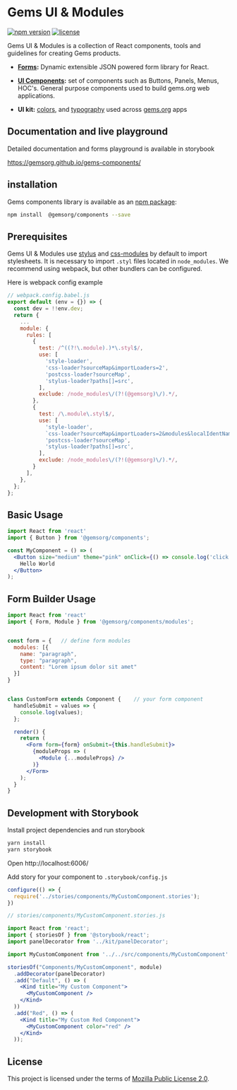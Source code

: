 # Gems UI & Modules
[![npm version](https://img.shields.io/npm/v/@gemsorg/components.svg?style=flat-square)](https://www.npmjs.com/package/@gemsorg/components)
[![license](https://img.shields.io/npm/l/@gemsorg/components.svg?style=flat-square)](https://www.npmjs.com/package/@gemsorg/components)

Gems UI & Modules is a collection of React components, tools and guidelines for creating Gems products.
* **[Forms](https://gemsorg.github.io/gems-components/?selectedKind=Form%20Builder&selectedStory=Readme&full=0&addons=0&stories=1&panelRight=0&addonPanel=storybook%2Factions%2Factions-panel):** Dynamic extensible JSON powered form library for React.

* **[UI Components](https://gemsorg.github.io/gems-components/?selectedKind=UI%20Components&selectedStory=Readme):** set of components such as Buttons, Panels, Menus, HOC's. General purpose components used to build gems.org web applications.


* **UI kit:** [colors](https://gemsorg.github.io/gems-components/?selectedKind=Gems%20UI&selectedStory=Colors), and [typography](https://gemsorg.github.io/gems-components/?selectedKind=Gems%20UI&selectedStory=Typography) used across [gems.org](https://gems.org) apps

## Documentation and live playground
Detailed documentation and forms playground is available in storybook

https://gemsorg.github.io/gems-components/

## installation

Gems components library is available as an [npm package](https://www.npmjs.com/package/@gemsorg/components):

```bash
npm install  @gemsorg/components --save
```

## Prerequisites

Gems UI & Modules use [stylus](http://stylus-lang.com/) and [css-modules](https://github.com/css-modules/css-modules) by default to import stylesheets.
It is necessary to import `.styl` files located in `node_modules`. We recommend using webpack, but other bundlers can be configured.

Here is webpack config example
```jsx
// webpack.config.babel.js
export default (env = {}) => {
  const dev = !!env.dev;
  return {
    ...
    module: {
      rules: [
        {
          test: /^((?!\.module).)*\.styl$/,
          use: [
            'style-loader',
            'css-loader?sourceMap&importLoaders=2',
            'postcss-loader?sourceMap',
            'stylus-loader?paths[]=src',
          ],
          exclude: /node_modules\/(?!(@gemsorg)\/).*/,
        },
        {
          test: /\.module\.styl$/,
          use: [
            'style-loader',
            `css-loader?sourceMap&importLoaders=2&modules&localIdentName=${dev ? '[local]__[path][name]__' : ''}[hash:base64:5]`,
            'postcss-loader?sourceMap',
            'stylus-loader?paths[]=src',
          ],
          exclude: /node_modules\/(?!(@gemsorg)\/).*/,
        }
      ],
    },
  };
};

```

## Basic Usage

```jsx
import React from 'react'
import { Button } from '@gemsorg/components';

const MyComponent = () => (
  <Button size="medium" theme="pink" onClick={() => console.log('click!')}>
    Hello World
  </Button>
);
```

## Form Builder Usage

```jsx
import React from 'react'
import { Form, Module } from '@gemsorg/components/modules';


const form = {   // define form modules
  modules: [{
    name: "paragraph",
    type: "paragraph",
    content: "Lorem ipsum dolor sit amet"
  }]
}


class CustomForm extends Component {    // your form component
  handleSubmit = values => {
    console.log(values);
  };

  render() {
    return (
      <Form form={form} onSubmit={this.handleSubmit}>
        {moduleProps => (
          <Module {...moduleProps} />
        )}
      </Form>
    );
  }
}
```

## Development with Storybook

Install project dependencies and run storybook
```bash
yarn install
yarn storybook
```
Open http://localhost:6006/

Add story for your component to  `.storybook/config.js`
```jsx
configure(() => {
  require('../stories/components/MyCustomComponent.stories');
})
```

```jsx
// stories/components/MyCustomComponent.stories.js

import React from 'react';
import { storiesOf } from '@storybook/react';
import panelDecorator from '../kit/panelDecorator';

import MyCustomComponent from '../../src/components/MyCustomComponent'

storiesOf("Components/MyCustomComponent", module)
  .addDecorator(panelDecorator)
  .add("Default", () => (
    <Kind title="My Custom Component">
      <MyCustomComponent />
    </Kind>
  ))
  .add("Red", () => (
    <Kind title="My Custom Red Component">
      <MyCustomComponent color="red" />
    </Kind>
  ));
```

## License

This project is licensed under the terms of [Mozilla Public License 2.0](./LICENSE).
